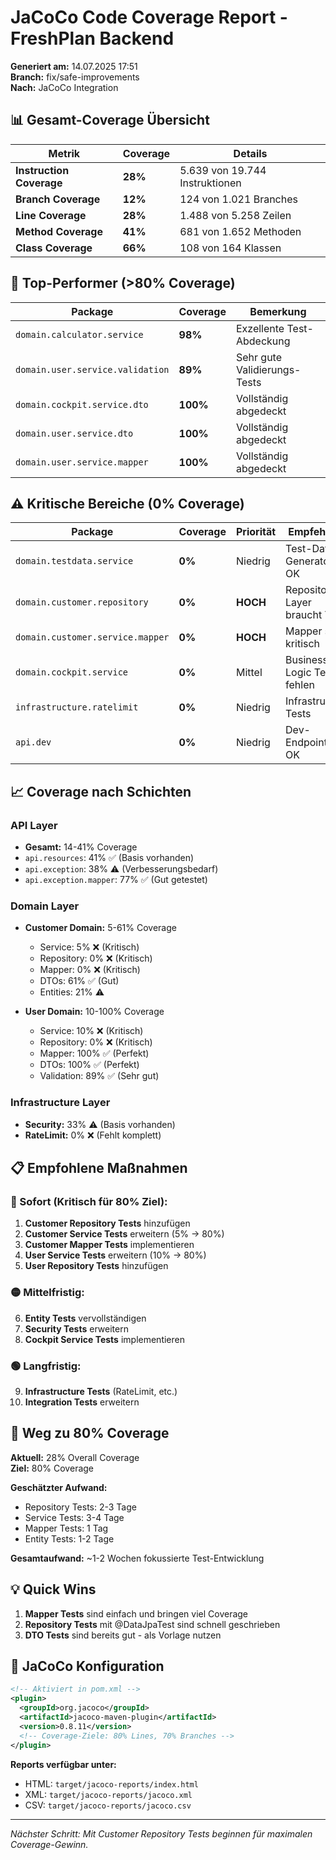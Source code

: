 # JaCoCo Code Coverage Report - FreshPlan Backend

**Generiert am:** 14.07.2025 17:51  
**Branch:** fix/safe-improvements  
**Nach:** JaCoCo Integration

## 📊 Gesamt-Coverage Übersicht

| Metrik | Coverage | Details |
|--------|----------|---------|
| **Instruction Coverage** | **28%** | 5.639 von 19.744 Instruktionen |
| **Branch Coverage** | **12%** | 124 von 1.021 Branches |
| **Line Coverage** | **28%** | 1.488 von 5.258 Zeilen |
| **Method Coverage** | **41%** | 681 von 1.652 Methoden |
| **Class Coverage** | **66%** | 108 von 164 Klassen |

## 🎯 Top-Performer (>80% Coverage)

| Package | Coverage | Bemerkung |
|---------|----------|-----------|
| `domain.calculator.service` | **98%** | Exzellente Test-Abdeckung |
| `domain.user.service.validation` | **89%** | Sehr gute Validierungs-Tests |
| `domain.cockpit.service.dto` | **100%** | Vollständig abgedeckt |
| `domain.user.service.dto` | **100%** | Vollständig abgedeckt |
| `domain.user.service.mapper` | **100%** | Vollständig abgedeckt |

## ⚠️ Kritische Bereiche (0% Coverage)

| Package | Coverage | Priorität | Empfehlung |
|---------|----------|-----------|------------|
| `domain.testdata.service` | **0%** | Niedrig | Test-Daten Generator - OK |
| `domain.customer.repository` | **0%** | **HOCH** | Repository Layer braucht Tests |
| `domain.customer.service.mapper` | **0%** | **HOCH** | Mapper sind kritisch |
| `domain.cockpit.service` | **0%** | Mittel | Business Logic Tests fehlen |
| `infrastructure.ratelimit` | **0%** | Niedrig | Infrastructure Tests |
| `api.dev` | **0%** | Niedrig | Dev-Endpoints - OK |

## 📈 Coverage nach Schichten

### API Layer
- **Gesamt:** 14-41% Coverage
- `api.resources`: 41% ✅ (Basis vorhanden)
- `api.exception`: 38% ⚠️ (Verbesserungsbedarf)
- `api.exception.mapper`: 77% ✅ (Gut getestet)

### Domain Layer
- **Customer Domain:** 5-61% Coverage
  - Service: 5% ❌ (Kritisch)
  - Repository: 0% ❌ (Kritisch)
  - Mapper: 0% ❌ (Kritisch)
  - DTOs: 61% ✅ (Gut)
  - Entities: 21% ⚠️

- **User Domain:** 10-100% Coverage
  - Service: 10% ❌ (Kritisch)
  - Repository: 0% ❌ (Kritisch)
  - Mapper: 100% ✅ (Perfekt)
  - DTOs: 100% ✅ (Perfekt)
  - Validation: 89% ✅ (Sehr gut)

### Infrastructure Layer
- **Security:** 33% ⚠️ (Basis vorhanden)
- **RateLimit:** 0% ❌ (Fehlt komplett)

## 📋 Empfohlene Maßnahmen

### 🔴 Sofort (Kritisch für 80% Ziel):
1. **Customer Repository Tests** hinzufügen
2. **Customer Service Tests** erweitern (5% → 80%)
3. **Customer Mapper Tests** implementieren
4. **User Service Tests** erweitern (10% → 80%)
5. **User Repository Tests** hinzufügen

### 🟡 Mittelfristig:
6. **Entity Tests** vervollständigen
7. **Security Tests** erweitern
8. **Cockpit Service Tests** implementieren

### 🟢 Langfristig:
9. **Infrastructure Tests** (RateLimit, etc.)
10. **Integration Tests** erweitern

## 🚀 Weg zu 80% Coverage

**Aktuell:** 28% Overall Coverage  
**Ziel:** 80% Coverage

**Geschätzter Aufwand:**
- Repository Tests: 2-3 Tage
- Service Tests: 3-4 Tage  
- Mapper Tests: 1 Tag
- Entity Tests: 1-2 Tage

**Gesamtaufwand:** ~1-2 Wochen fokussierte Test-Entwicklung

## 💡 Quick Wins

1. **Mapper Tests** sind einfach und bringen viel Coverage
2. **Repository Tests** mit @DataJpaTest sind schnell geschrieben
3. **DTO Tests** sind bereits gut - als Vorlage nutzen

## 📝 JaCoCo Konfiguration

```xml
<!-- Aktiviert in pom.xml -->
<plugin>
  <groupId>org.jacoco</groupId>
  <artifactId>jacoco-maven-plugin</artifactId>
  <version>0.8.11</version>
  <!-- Coverage-Ziele: 80% Lines, 70% Branches -->
</plugin>
```

**Reports verfügbar unter:**
- HTML: `target/jacoco-reports/index.html`
- XML: `target/jacoco-reports/jacoco.xml`
- CSV: `target/jacoco-reports/jacoco.csv`

---
*Nächster Schritt: Mit Customer Repository Tests beginnen für maximalen Coverage-Gewinn.*